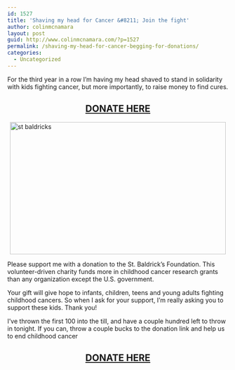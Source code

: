 ```yaml
---
id: 1527
title: 'Shaving my head for Cancer &#8211; Join the fight'
author: colinmcnamara
layout: post
guid: http://www.colinmcnamara.com/?p=1527
permalink: /shaving-my-head-for-cancer-begging-for-donations/
categories:
  - Uncategorized
---
```

For the third year in a row I&#8217;m having my head shaved to stand in solidarity with kids fighting cancer, but more importantly, to raise money to find cures.

<h2 style="text-align: center;">
  <a href="https://www.stbaldricks.org/donate/participant/630326/2013"><strong>DONATE HERE</strong></a>
</h2>

<img style="display: block; margin-left: auto; margin-right: auto;" title="cancer.png" alt="st baldricks" src="http://www.colinmcnamara.com/wp-content/uploads/2013/03/cancer.png" width="492" height="302" border="0" />

Please support me with a donation to the St. Baldrick&#8217;s Foundation. This volunteer-driven charity funds more in childhood cancer research grants than any organization except the U.S. government.

Your gift will give hope to infants, children, teens and young adults fighting childhood cancers. So when I ask for your support, I&#8217;m really asking you to support these kids. Thank you!

I&#8217;ve thrown the first 100 into the till, and have a couple hundred left to throw in tonight. If you can, throw a couple bucks to the donation link and help us to end childhood cancer

<h2 style="text-align: center;">
  <a href="https://www.stbaldricks.org/donate/participant/630326/2013"><strong>DONATE HERE</strong></a>
</h2>